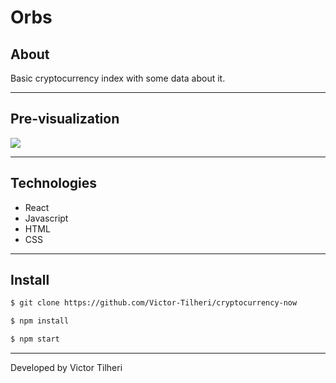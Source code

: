 # Orbs

## About

Basic cryptocurrency index with some data about it.

---

## Pre-visualization
<img src="https://media.giphy.com/media/iz9M5JLhnFQIel1ZV1/giphy.gif"/>

---

## Technologies

- React
- Javascript
- HTML
- CSS

---

## Install

```bash 
$ git clone https://github.com/Victor-Tilheri/cryptocurrency-now

$ npm install

$ npm start
```

---

Developed by Victor Tilheri
